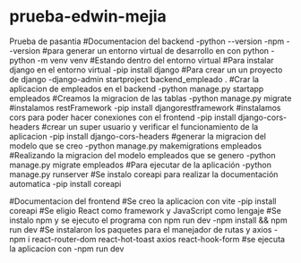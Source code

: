 # prueba-edwin-mejia
Prueba de pasantia
#Documentacion del backend
-python --version
-npm --version
#para generar un entorno virtual de desarrollo en con python
-python -m venv venv 
#Estando dentro del entorno virtual 
#Para instalar django en el entorno virtual
-pip install django
#Para crear un un proyecto de django
-django-admin startproject backend_empleado .
#Crar la aplicacion de empleados en el backend
-python manage.py startapp empleados
#Creamos la migracion de las tablas
-python manage.py migrate
#instalamos restFramework
-pip install djangorestframework
#instalamos cors para poder hacer conexiones con el frontend
-pip install django-cors-headers
#crear un super usuario y verificar el funcionamiento de la aplicacion
-pip install django-cors-headers
#generar la migracion del modelo que se creo
-python manage.py makemigrations empleados
#Realizando la migracion del modelo empleados que se genero
-python manage.py migrate empleados
#Para ejecutar de la aplicación
-python manage.py runserver
#Se instalo coreapi para realizar la documentación automatica
-pip install coreapi


#Documentacion del frontend
#Se creo la aplicacion con vite
-pip install coreapi
#Se eligio React como framework y JavaScript como lengaje
#Se instalo npm y se ejecuto el programa con npm run dev
-npm install && npm run dev
#Se instalaron los paquetes para el manejador de rutas y axios 
-npm i react-router-dom react-hot-toast axios react-hook-form
#se ejecuta la aplicacion con 
-npm run dev



